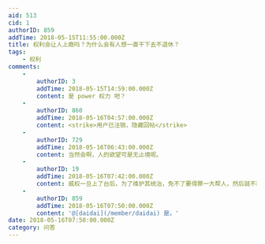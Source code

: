 ```yaml
---
aid: 513
cid: 1
authorID: 859
addTime: 2018-05-15T11:55:00.000Z
title: 权利会让人上瘾吗？为什么会有人想一直干下去不退休？
tags:
    - 权利
comments:
    -
        authorID: 3
        addTime: 2018-05-15T14:59:00.000Z
        content: 是 power 权力 吧？
    -
        authorID: 860
        addTime: 2018-05-16T04:57:00.000Z
        content: <strike>用户已注销，隐藏回帖</strike>
    -
        authorID: 729
        addTime: 2018-05-16T06:43:00.000Z
        content: 当然会啊，人的欲望可是无止境呢。
    -
        authorID: 19
        addTime: 2018-05-16T07:42:00.000Z
        content: 威权一旦上了台后，为了维护其统治，免不了要得罪一大帮人，然后就不敢下台了，因为一旦下台，等待他的很可能是疯狂的报复。
    -
        authorID: 859
        addTime: 2018-05-16T07:50:00.000Z
        content: '@[daidai](/member/daidai) 是。'
date: 2018-05-16T07:50:00.000Z
category: 问答
---
```



